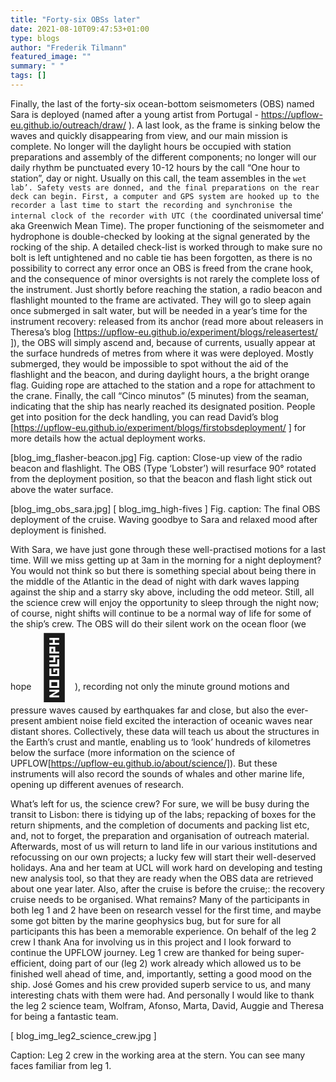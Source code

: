 ```yaml
---
title: "Forty-six OBSs later"
date: 2021-08-10T09:47:53+01:00
type: blogs
author: "Frederik Tilmann"
featured_image: ""
summary: " "
tags: []
---
```


Finally, the last  of the forty-six ocean-bottom seismometers (OBS) named Sara is deployed (named after a young artist from Portugal - https://upflow-eu.github.io/outreach/draw/ ). A last look, as the frame is sinking below the waves and quickly disappearing from view, and our main mission is complete. No longer will the daylight hours be occupied with station preparations and assembly of the different components; no longer will our daily rhythm be punctuated every 10-12 hours by the call “One hour to station”, day or night.
Usually on this call, the team assembles in the `wet lab’. Safety vests are donned, and the final preparations on the rear deck can begin. First, a computer and GPS system are hooked up to the recorder a last time to start the recording and synchronise the internal clock of the recorder with UTC (the `coordinated universal time’ aka Greenwich Mean Time). The proper functioning of the seismometer and hydrophone is double-checked by looking at the signal generated by the rocking of the ship. A detailed check-list is worked through to make sure no bolt is left untightened and no cable tie has been forgotten, as there is no possibility to correct any error once an OBS is freed from the crane hook, and the consequence of minor oversights is not rarely the complete loss of the instrument. Just shortly before reaching the station, a radio beacon and flashlight mounted to the frame are activated. They will go to sleep again once submerged in salt water, but will be needed in a year’s time for the instrument recovery: released from its anchor (read more about releasers in Theresa’s blog [https://upflow-eu.github.io/experiment/blogs/releasertest/ ]), the OBS will simply ascend and, because of currents, usually appear at the surface hundreds of metres from where it was were deployed. Mostly submerged, they would be impossible to spot without the aid of the flashlight and the beacon, and during daylight hours, a the bright orange flag. 
Guiding rope are attached to the station and a rope for attachment to the crane.  Finally, the call “Cinco minutos” (5 minutes) from the seaman, indicating that the ship has nearly reached its designated position.  People get into position for the deck handling, you can read David’s blog [https://upflow-eu.github.io/experiment/blogs/firstobsdeployment/ ] for more details how the actual deployment works. 

[blog_img_flasher-beacon.jpg]
Fig. caption: Close-up view of the radio beacon and flashlight. The OBS (Type ‘Lobster’) will resurface 90° rotated from the deployment position, so that the beacon and flash light stick out above the water surface. 

[blog_img_obs_sara.jpg]   [ blog_img_high-fives ]
Fig. caption: The final OBS deployment of the cruise. Waving goodbye to Sara and relaxed mood after deployment is finished.   

With Sara, we have just gone through these well-practised motions for a last time. Will we miss getting up at 3am in the morning for a night deployment?  You would not think so but there is something special about being there in the middle of the Atlantic in the dead of night with dark waves lapping against the ship and a starry sky above, including the odd meteor. Still, all the science crew will enjoy the opportunity to sleep through the night now; of course, night shifts will continue to be a normal way of life for some of the ship’s crew. 
The OBS will do their silent work on the ocean floor (we hope <span style='font-size:100px;'>&#128578;</span>), recording not only the minute ground motions and pressure waves caused by earthquakes far and close, but also the ever-present ambient noise field excited the interaction of oceanic waves near distant shores. Collectively, these data will teach us about the structures in the Earth’s crust and mantle, enabling us to ‘look’ hundreds of kilometres below the surface (more information on the science of UPFLOW[https://upflow-eu.github.io/about/science/]). But these instruments will also record the sounds of whales and other marine life, opening up different avenues of research. 

What’s left for us, the science crew? For sure, we will be busy during the transit to Lisbon: there is tidying up of the labs; repacking of boxes for the return shipments, and the completion of documents and packing list etc, and, not to forget, the preparation and organisation of outreach material. Afterwards, most of us will return to land life in our various institutions and refocussing on our own projects; a lucky few will start their well-deserved holidays. 
Ana and her team at UCL will work hard on developing and testing new analysis tool, so that they are ready when the OBS data are retrieved about one year later. Also, after the cruise is before the cruise;: the recovery cruise needs to be organised. 
What remains? Many of the participants in both leg 1 and 2 have been on research vessel for the first time, and maybe some got bitten by the marine geophysics bug, but for sure for all participants this has been a memorable experience.  On behalf of the leg 2 crew I thank Ana for involving us in this project and I look forward to continue the UPFLOW journey. Leg 1 crew are thanked for being super-efficient, doing part of our (leg 2) work already which allowed us to be finished well ahead of time, and, importantly, setting a good mood on the ship. José Gomes and his crew provided superb service to us, and many interesting chats with them were had.  And personally I would like to thank the leg 2 science team, Wolfram, Afonso, Marta, David, Auggie and Theresa for being a fantastic team. 

[ blog_img_leg2_science_crew.jpg ]

Caption: Leg 2 crew in the working area at the stern. You can see many faces familiar from leg 1. 
